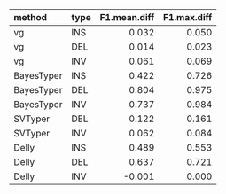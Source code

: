 |method     |type | F1.mean.diff| F1.max.diff|
|:----------|:----|------------:|-----------:|
|vg         |INS  |        0.032|       0.050|
|vg         |DEL  |        0.014|       0.023|
|vg         |INV  |        0.061|       0.069|
|BayesTyper |INS  |        0.422|       0.726|
|BayesTyper |DEL  |        0.804|       0.975|
|BayesTyper |INV  |        0.737|       0.984|
|SVTyper    |DEL  |        0.122|       0.161|
|SVTyper    |INV  |        0.062|       0.084|
|Delly      |INS  |        0.489|       0.553|
|Delly      |DEL  |        0.637|       0.721|
|Delly      |INV  |       -0.001|       0.000|
